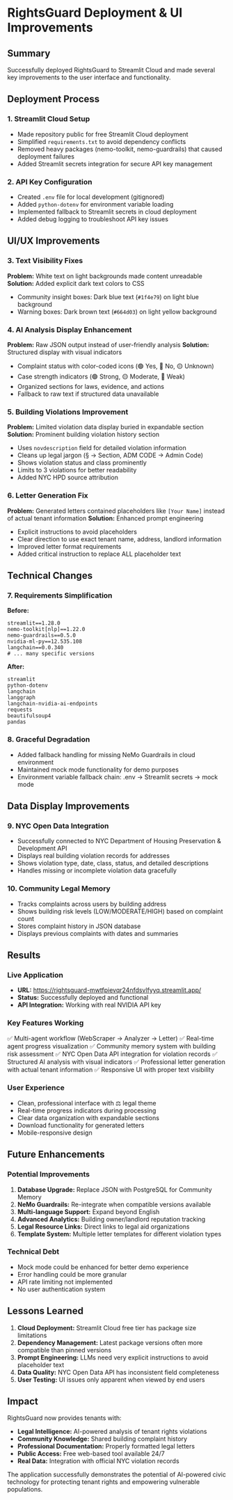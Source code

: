 # RightsGuard Deployment & UI Improvements

## Summary
Successfully deployed RightsGuard to Streamlit Cloud and made several key improvements to the user interface and functionality.

## Deployment Process

### 1. Streamlit Cloud Setup
- Made repository public for free Streamlit Cloud deployment
- Simplified `requirements.txt` to avoid dependency conflicts
- Removed heavy packages (nemo-toolkit, nemo-guardrails) that caused deployment failures
- Added Streamlit secrets integration for secure API key management

### 2. API Key Configuration
- Created `.env` file for local development (gitignored)
- Added `python-dotenv` for environment variable loading
- Implemented fallback to Streamlit secrets in cloud deployment
- Added debug logging to troubleshoot API key issues

## UI/UX Improvements

### 3. Text Visibility Fixes
**Problem:** White text on light backgrounds made content unreadable
**Solution:** Added explicit dark text colors to CSS
- Community insight boxes: Dark blue text (`#1f4e79`) on light blue background
- Warning boxes: Dark brown text (`#664d03`) on light yellow background

### 4. AI Analysis Display Enhancement
**Problem:** Raw JSON output instead of user-friendly analysis
**Solution:** Structured display with visual indicators
- Complaint status with color-coded icons (🟢 Yes, 🔴 No, 🟡 Unknown)
- Case strength indicators (🟢 Strong, 🟡 Moderate, 🔴 Weak)
- Organized sections for laws, evidence, and actions
- Fallback to raw text if structured data unavailable

### 5. Building Violations Improvement
**Problem:** Limited violation data display buried in expandable section
**Solution:** Prominent building violation history section
- Uses `novdescription` field for detailed violation information
- Cleans up legal jargon (§ → Section, ADM CODE → Admin Code)
- Shows violation status and class prominently
- Limits to 3 violations for better readability
- Added NYC HPD source attribution

### 6. Letter Generation Fix
**Problem:** Generated letters contained placeholders like `[Your Name]` instead of actual tenant information
**Solution:** Enhanced prompt engineering
- Explicit instructions to avoid placeholders
- Clear direction to use exact tenant name, address, landlord information
- Improved letter format requirements
- Added critical instruction to replace ALL placeholder text

## Technical Changes

### 7. Requirements Simplification
**Before:**
```
streamlit==1.28.0
nemo-toolkit[nlp]==1.22.0
nemo-guardrails==0.5.0
nvidia-ml-py==12.535.108
langchain==0.0.340
# ... many specific versions
```

**After:**
```
streamlit
python-dotenv
langchain
langgraph
langchain-nvidia-ai-endpoints
requests
beautifulsoup4
pandas
```

### 8. Graceful Degradation
- Added fallback handling for missing NeMo Guardrails in cloud environment
- Maintained mock mode functionality for demo purposes
- Environment variable fallback chain: .env → Streamlit secrets → mock mode

## Data Display Improvements

### 9. NYC Open Data Integration
- Successfully connected to NYC Department of Housing Preservation & Development API
- Displays real building violation records for addresses
- Shows violation type, date, class, status, and detailed descriptions
- Handles missing or incomplete violation data gracefully

### 10. Community Legal Memory
- Tracks complaints across users by building address
- Shows building risk levels (LOW/MODERATE/HIGH) based on complaint count
- Stores complaint history in JSON database
- Displays previous complaints with dates and summaries

## Results

### Live Application
- **URL:** https://rightsguard-mwtfpievqr24nfdsvlfyyq.streamlit.app/
- **Status:** Successfully deployed and functional
- **API Integration:** Working with real NVIDIA API key

### Key Features Working
✅ Multi-agent workflow (WebScraper → Analyzer → Letter)
✅ Real-time agent progress visualization
✅ Community memory system with building risk assessment
✅ NYC Open Data API integration for violation records
✅ Structured AI analysis with visual indicators
✅ Professional letter generation with actual tenant information
✅ Responsive UI with proper text visibility

### User Experience
- Clean, professional interface with ⚖️ legal theme
- Real-time progress indicators during processing
- Clear data organization with expandable sections
- Download functionality for generated letters
- Mobile-responsive design

## Future Enhancements

### Potential Improvements
1. **Database Upgrade:** Replace JSON with PostgreSQL for Community Memory
2. **NeMo Guardrails:** Re-integrate when compatible versions available
3. **Multi-language Support:** Expand beyond English
4. **Advanced Analytics:** Building owner/landlord reputation tracking
5. **Legal Resource Links:** Direct links to legal aid organizations
6. **Template System:** Multiple letter templates for different violation types

### Technical Debt
- Mock mode could be enhanced for better demo experience
- Error handling could be more granular
- API rate limiting not implemented
- No user authentication system

## Lessons Learned

1. **Cloud Deployment:** Streamlit Cloud free tier has package size limitations
2. **Dependency Management:** Latest package versions often more compatible than pinned versions
3. **Prompt Engineering:** LLMs need very explicit instructions to avoid placeholder text
4. **Data Quality:** NYC Open Data API has inconsistent field completeness
5. **User Testing:** UI issues only apparent when viewed by end users

## Impact

RightsGuard now provides tenants with:
- **Legal Intelligence:** AI-powered analysis of tenant rights violations
- **Community Knowledge:** Shared building complaint history
- **Professional Documentation:** Properly formatted legal letters
- **Public Access:** Free web-based tool available 24/7
- **Real Data:** Integration with official NYC violation records

The application successfully demonstrates the potential of AI-powered civic technology for protecting tenant rights and empowering vulnerable populations.